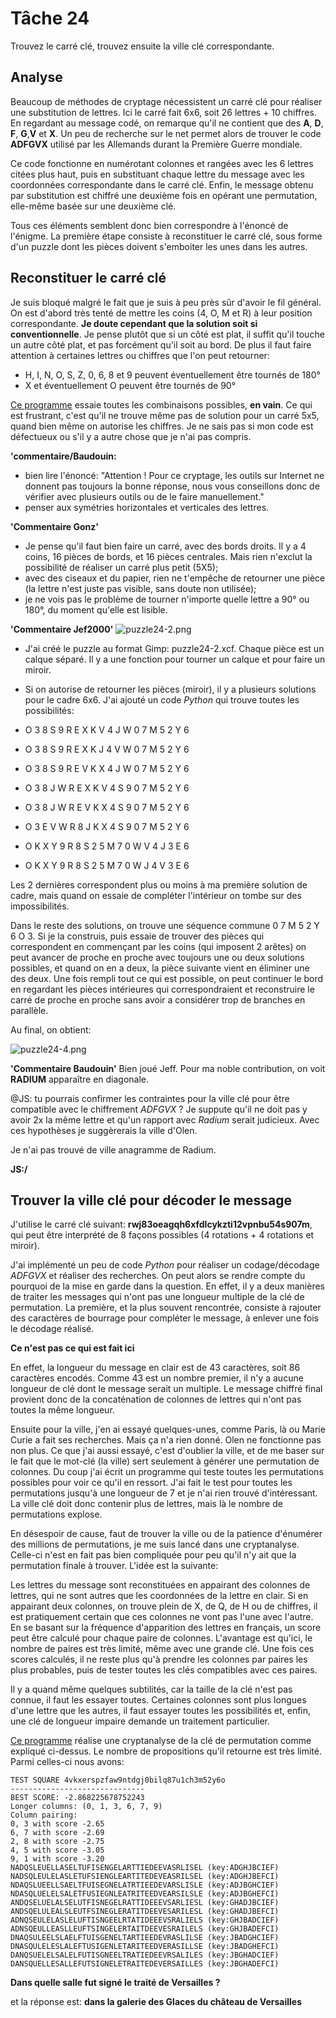 # Tâche 24

Trouvez le carré clé, trouvez ensuite la ville clé correspondante.


## Analyse

Beaucoup de méthodes de cryptage nécessistent un carré clé pour réaliser une substitution de lettres. Ici le carré fait 6x6, soit 26 lettres + 10 chiffres. En regardant au message codé, on remarque qu'il ne contient que des **A**, **D**, **F**, **G**,**V** et **X**. Un peu de recherche sur le net permet alors de trouver le code **ADFGVX** utilisé par les Allemands durant la Première Guerre mondiale.

Ce code fonctionne en numérotant colonnes et rangées avec les 6 lettres citées plus haut, puis en substituant chaque lettre du message avec les coordonnées correspondante dans le carré clé. Enfin, le message obtenu par substitution est chiffré une deuxième fois en opérant une permutation, elle-même basée sur une deuxième clé.

Tous ces éléments semblent donc bien correspondre à l'énoncé de l'énigme. La première étape consiste à reconstituer le carré clé, sous forme d'un puzzle dont les pièces doivent s'emboiter les unes dans les autres.


## Reconstituer le carré clé

Je suis bloqué malgré le fait que je suis à peu près sûr d'avoir le fil général. On est d'abord très tenté de mettre les coins (4, O, M et R) à leur position correspondante. **Je doute cependant que la solution soit si conventionnelle**. Je pense plutôt que si un côté est plat, il suffit qu'il touche un autre côté plat, et pas forcément qu'il soit au bord. De plus il faut faire attention à certaines lettres ou chiffres que l'on peut retourner:

* H, I, N, O, S, Z, 0, 6, 8 et 9 peuvent éventuellement être tournés de 180°
* X et éventuellement O peuvent être tournés de 90°

[Ce programme](./../code/P24.py) essaie toutes les combinaisons possibles, **en vain**. Ce qui est frustrant, c'est qu'il ne trouve même pas de solution pour un carré 5x5, quand bien même on autorise les chiffres. Je ne sais pas si mon code est défectueux ou s'il y a autre chose que je n'ai pas compris.

**'commentaire/Baudouin:**
* bien lire l'énoncé: "Attention ! Pour ce cryptage, les outils sur Internet ne donnent pas toujours la bonne réponse, nous vous conseillons donc de vérifier avec plusieurs outils ou de le faire manuellement."
* penser aux symétries horizontales et verticales des lettres.


**'Commentaire Gonz'**
* Je pense qu'il faut bien faire un carré, avec des bords droits. Il y a 4 coins, 16 pièces de bords, et 16 pièces centrales. Mais rien n'exclut la possibilité de réaliser un carré plus petit (5X5);
* avec des ciseaux et du papier, rien ne t'empêche de retourner une pièce (la lettre n'est juste pas visible, sans doute non utilisée);
* je ne vois pas le problème de tourner n'importe quelle lettre a 90° ou 180°, du moment qu'elle est lisible.

**'Commentaire Jef2000'**
![puzzle24-2.png](puzzle24-2.png)
* J'ai créé le puzzle au format Gimp: puzzle24-2.xcf. Chaque pièce est un calque séparé. Il y a une fonction pour tourner un calque et pour faire un miroir.
* Si on autorise de retourner les pièces (miroir), il y a plusieurs solutions pour le cadre 6x6. J'ai ajouté un code *Python* qui trouve toutes les possibilités:

*    O 3 8 S 9 R E X K V 4 J W 0 7 M 5 2 Y 6
*    O 3 8 S 9 R E X K J 4 V W 0 7 M 5 2 Y 6
*    O 3 8 S 9 R E V K X 4 J W 0 7 M 5 2 Y 6
*    O 3 8 J W R E X K V 4 S 9 0 7 M 5 2 Y 6
*    O 3 8 J W R E V K X 4 S 9 0 7 M 5 2 Y 6
*    O 3 E V W R 8 J K X 4 S 9 0 7 M 5 2 Y 6
*    O K X Y 9 R 8 S 2 5 M 7 0 W V 4 J 3 E 6
*    O K X Y 9 R 8 S 2 5 M 7 0 W J 4 V 3 E 6

Les 2 dernières correspondent plus ou moins à ma première solution de cadre, mais quand on essaie  de compléter l'intérieur on tombe sur des impossibilités.

Dans le reste des solutions, on trouve une séquence commune 0 7 M 5 2 Y 6 O 3. Si je la construis, puis essaie de trouver des pièces qui correspondent en commençant par les coins (qui imposent  2 arêtes) on peut  avancer de proche en proche avec toujours une ou deux solutions possibles, et quand on en a deux, la pièce suivante vient en éliminer une des deux. Une fois rempli tout ce qui est possible, on peut continuer le bord en regardant les pièces intérieures qui correspondraient et reconstruire le carré de proche en proche sans avoir a considérer trop de branches en parallèle.

Au final, on obtient:

![puzzle24-4.png](puzzle24-4.png)


**'Commentaire Baudouin'**
Bien joué Jeff. Pour ma noble contribution, on voit **RADIUM** apparaître en diagonale. 

@JS: tu pourrais confirmer les contraintes pour la ville clé pour être compatible avec le chiffrement *ADFGVX* ? Je suppute qu'il ne doit pas y avoir 2x la même lettre et qu'un rapport avec *Radium* serait judicieux. Avec ces hypothèses je suggèrerais la ville d'Olen. 

Je n'ai pas trouvé de ville anagramme de Radium. 

**JS:/**
## Trouver la ville clé pour décoder le message

J'utilise le carré clé suivant: **rwj83oeagqh6xfdlcykzti12vpnbu54s907m**, qui peut être interprété de 8 façons possibles (4 rotations + 4 rotations et miroir).

J'ai implémenté un peu de code *Python* pour réaliser un codage/décodage *ADFGVX* et réaliser des recherches. On peut alors se rendre compte du pourquoi de la mise en garde dans la question. En effet, il y a deux manières de traiter les messages qui n'ont pas une longueur multiple de la clé de permutation. La première, et la plus souvent rencontrée, consiste à rajouter des caractères de bourrage pour compléter le message, à enlever une fois le décodage réalisé.

**Ce n'est pas ce qui est fait ici**

En effet, la longueur du message en clair est de 43 caractères, soit 86 caractères encodés. Comme 43 est un nombre premier, il n'y a aucune longueur de clé dont le message serait un multiple. Le message chiffré final provient donc de la concaténation de colonnes de lettres qui n'ont pas toutes la même longueur.

Ensuite pour la ville, j'en ai essayé quelques-unes, comme Paris, là ou Marie Curie a fait ses recherches. Mais ça n'a rien donné. Olen ne fonctionne pas non plus. Ce que j'ai aussi essayé, c'est d'oublier la ville, et de me baser sur le fait que le mot-clé (la ville) sert seulement à générer une permutation de colonnes. Du coup j'ai écrit un programme qui teste toutes les permutations possibles pour voir ce qu'il en ressort. J'ai fait le test pour toutes les permutations jusqu'à une longueur de 7 et je n'ai rien trouvé d'intéressant. La ville clé doit donc contenir plus de lettres, mais là le nombre de permutations explose.

En désespoir de cause, faut de trouver la ville ou de la patience d'énumérer des millions de permutations, je me suis lancé dans une cryptanalyse. Celle-ci n'est en fait pas bien compliquée pour peu qu'il n'y ait que la permutation finale à trouver. L'idée est la suivante:

Les lettres du message sont reconstituées en appairant des colonnes de lettres, qui ne sont autres que les coordonnées de la lettre en clair. Si en appairant deux colonnes, on trouve plein de X, de Q, de H ou de chiffres, il est pratiquement certain que ces colonnes ne vont pas l'une avec l'autre. En se basant sur la fréquence d'apparition des lettres en français, un score peut être calculé pour chaque paire de colonnes. L'avantage est qu'ici, le nombre de paires est très limité, même avec une grande clé. Une fois ces scores calculés, il ne reste plus qu'à prendre les colonnes par paires les plus probables, puis de tester toutes les clés compatibles avec ces paires. 

Il y a quand même quelques subtilités, car la taille de la clé n'est pas connue, il faut les essayer toutes. Certaines colonnes sont plus longues d'une lettre que les autres, il faut essayer toutes les possibilités et, enfin, une clé de longueur impaire demande un traitement particulier.

[Ce programme](./../code/P24-Decode.py) réalise une cryptanalyse de la clé de permutation comme expliqué ci-dessus. Le nombre de propositions qu'il retourne est très limité. Parmi celles-ci nous avons:

```
TEST SQUARE 4vkxerspzfaw9ntdgj0bilq87u1ch3m52y6o
------------------------------
BEST SCORE: -2.868225678752243
Longer columns: (0, 1, 3, 6, 7, 9)
Column pairing:
0, 3 with score -2.65
6, 7 with score -2.69
2, 8 with score -2.75
4, 5 with score -3.05
9, 1 with score -3.20
NADQSLEUELLASELTUFISENGELARTTIEDEEVASRLISEL (key:ADGHJBCIEF)
NADSQLEULELASLETUFSIENGLEARTITEDEVEASRILSEL (key:ADGHJBEFCI)
NDAQSLUEELLSAELTFUISEGNELATRTIEEDEVARSLISLE (key:ADJBGHCIEF)
NDASQLUELELSALETFUSIEGNLEATRITEEDVEARSILSLE (key:ADJBGHEFCI)
ANDQSELUELALSELUTFISNEGELRATTIDEEEVSARLIESL (key:GHADJBCIEF)
ANDSQELULEALSLEUTFSINEGLERATITDEEVESARILESL (key:GHADJBEFCI)
ADNQSEULELASLELUFTISNGEELRTATIDEEEVSRALIELS (key:GHJBADCIEF)
ADNSQEULLEASLLEUFTSINGELERTAITDEEVESRAILELS (key:GHJBADEFCI)
DNAQSULEELSLAELFTUISGENELTARTIEEDEVRASLILSE (key:JBADGHCIEF)
DNASQULELESLALEFTUSIGENLETARITEEDVERASILLSE (key:JBADGHEFCI)
DANQSUELELSALELFUTISGNEELTRATIEDEEVRSALILES (key:JBGHADCIEF)
DANSQUELLESALLEFUTSIGNELETRAITEDEVERSAILLES (key:JBGHADEFCI)
```

**Dans quelle salle fut signé le traité de Versailles ?**

et la réponse est: **dans la galerie des Glaces du château de Versailles**
